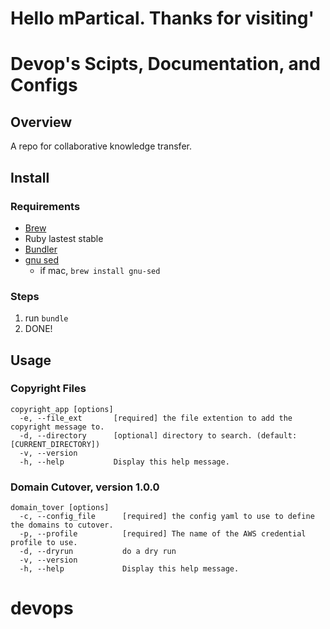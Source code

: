 # Hello mPartical. Thanks for visiting'

# Devop's Scipts, Documentation, and Configs

## Overview

A repo for collaborative knowledge transfer.

## Install

### Requirements

- [Brew](http://brew.sh/)
- Ruby lastest stable
- [Bundler](http://bundler.io/)
- [gnu sed](http://www.gnu.org/software/sed/)
  - if mac, `brew install gnu-sed`

### Steps

1. run `bundle`
1. DONE!

## Usage

### Copyright Files

    copyright_app [options]
      -e, --file_ext       [required] the file extention to add the copyright message to.
      -d, --directory      [optional] directory to search. (default: [CURRENT_DIRECTORY])
      -v, --version
      -h, --help           Display this help message.

### Domain Cutover, version 1.0.0

    domain_tover [options]
      -c, --config_file      [required] the config yaml to use to define the domains to cutover.
      -p, --profile          [required] The name of the AWS credential profile to use.
      -d, --dryrun           do a dry run
      -v, --version
      -h, --help             Display this help message.
# devops
